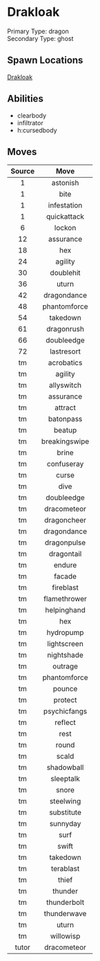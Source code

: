 # Drakloak  
Primary Type: dragon  
Secondary Type: ghost  
  
## Spawn Locations  
[Drakloak](/data/spawn_presets/drakloak.md)  
  
## Abilities  
  * clearbody
  * infiltrator
  * h:cursedbody
  
  
## Moves  
  
| Source | Move |  
|:---:|:---:|  
| 1 | astonish |  
| 1 | bite |  
| 1 | infestation |  
| 1 | quickattack |  
| 6 | lockon |  
| 12 | assurance |  
| 18 | hex |  
| 24 | agility |  
| 30 | doublehit |  
| 36 | uturn |  
| 42 | dragondance |  
| 48 | phantomforce |  
| 54 | takedown |  
| 61 | dragonrush |  
| 66 | doubleedge |  
| 72 | lastresort |  
| tm | acrobatics |  
| tm | agility |  
| tm | allyswitch |  
| tm | assurance |  
| tm | attract |  
| tm | batonpass |  
| tm | beatup |  
| tm | breakingswipe |  
| tm | brine |  
| tm | confuseray |  
| tm | curse |  
| tm | dive |  
| tm | doubleedge |  
| tm | dracometeor |  
| tm | dragoncheer |  
| tm | dragondance |  
| tm | dragonpulse |  
| tm | dragontail |  
| tm | endure |  
| tm | facade |  
| tm | fireblast |  
| tm | flamethrower |  
| tm | helpinghand |  
| tm | hex |  
| tm | hydropump |  
| tm | lightscreen |  
| tm | nightshade |  
| tm | outrage |  
| tm | phantomforce |  
| tm | pounce |  
| tm | protect |  
| tm | psychicfangs |  
| tm | reflect |  
| tm | rest |  
| tm | round |  
| tm | scald |  
| tm | shadowball |  
| tm | sleeptalk |  
| tm | snore |  
| tm | steelwing |  
| tm | substitute |  
| tm | sunnyday |  
| tm | surf |  
| tm | swift |  
| tm | takedown |  
| tm | terablast |  
| tm | thief |  
| tm | thunder |  
| tm | thunderbolt |  
| tm | thunderwave |  
| tm | uturn |  
| tm | willowisp |  
| tutor | dracometeor |  
  
